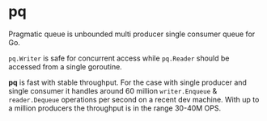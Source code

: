 # pq
Pragmatic queue is unbounded multi producer single consumer queue for Go. 

`pq.Writer` is safe for concurrent access while `pq.Reader` should be accessed from a single goroutine.

**pq** is fast with stable throughput. 
For the case with single producer and single consumer it handles around 60 million `writer.Enqueue` & `reader.Dequeue` operations per second on a recent dev machine.
With up to a million producers the throughput is in the range 30-40M OPS.


